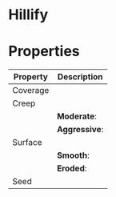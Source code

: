 # Hillify


# Properties


| Property | Description| 
| -------- | -----------|
| Coverage |  |
| Creep |  |
| | **Moderate**: <desc> |
| | **Aggressive**: <desc> |
| Surface |  |
| | **Smooth**: <desc> |
| | **Eroded**: <desc> |
| Seed |  |





